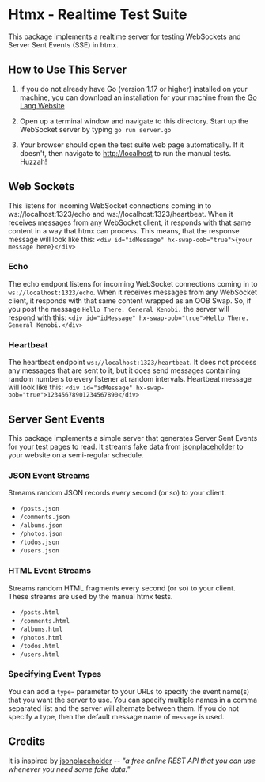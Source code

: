 # Htmx - Realtime Test Suite

This package implements a realtime server for testing WebSockets and Server Sent Events (SSE) in htmx.

## How to Use This Server

1. If you do not already have Go (version 1.17 or higher) installed on your machine, you can download an installation for your machine from the [Go Lang Website](https://golang.org)

2. Open up a terminal window and navigate to this directory.  Start up the WebSocket server by typing `go run server.go`

3. Your browser should open the test suite web page automatically.  If it doesn't, then navigate to [http://localhost](http://localhost) to run the manual tests.  Huzzah!

## Web Sockets

This listens for incoming WebSocket connections coming in to ws://localhost:1323/echo and ws://localhost:1323/heartbeat.  When it receives messages from any WebSocket client, it responds with that same content in a way that htmx can process.  This means, that the response message will look like this: `<div id="idMessage" hx-swap-oob="true">{your message here}</div>`

### Echo

The echo endpont listens for incoming WebSocket connections coming in to `ws://localhost:1323/echo`.  When it receives messages from any WebSocket client, it responds with that same content wrapped as an OOB Swap.  So, if you post the message `Hello There. General Kenobi.` the server will respond with this: `<div id="idMessage" hx-swap-oob="true">Hello There. General Kenobi.</div>`

### Heartbeat

The heartbeat endpoint `ws://localhost:1323/heartbeat`. It does not process any messages that are sent to it, but it does send messages containing random numbers to every listener at random intervals. Heartbeat message will look like this: `<div id="idMessage" hx-swap-oob="true">12345678901234567890</div>`

## Server Sent Events

This package implements a simple server that generates Server Sent Events for your test pages to read.  It streams fake data from [jsonplaceholder](https://jsonplaceholder.typicode.com) to your website on a semi-regular schedule.

### JSON Event Streams

Streams random JSON records every second (or so) to your client.

* `/posts.json`
* `/comments.json`
* `/albums.json`
* `/photos.json`
* `/todos.json`
* `/users.json`

### HTML Event Streams

Streams random HTML fragments every second (or so) to your client.  These streams are used by the manual htmx tests.

* `/posts.html`
* `/comments.html`
* `/albums.html`
* `/photos.html`
* `/todos.html`
* `/users.html`

### Specifying Event Types

You can add a `type=` parameter to your URLs to specify the event name(s) that you want the server to use.  You can specify multiple names in a comma separated list and the server will alternate between them.  If you do not specify a type, then the default message name of `message` is used.

## Credits

It is inspired by [jsonplaceholder](https://jsonplaceholder.typicode.com) -- *"a free online REST API that you can use whenever you need some fake data."*

